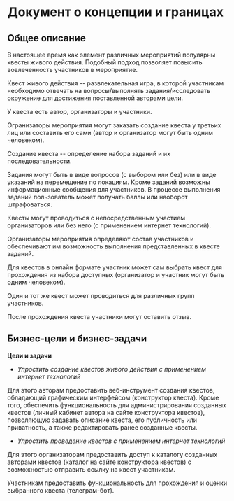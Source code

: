 # Документ о концепции и границах

## Общее описание
В настоящее время как элемент различных мероприятий популярны квесты живого действия. Подобный подход позволяет повысить вовлеченность участников в мероприятие.

Квест живого действия -- развлекательная игра, в которой участникам необходимо отвечать на вопросы/выполнять задания/исследовать окружение для достижения поставленной авторами цели.

У квеста есть автор, организаторы и участники.

Огранизаторы мероприятия могут заказать создание квеста у третьих лиц или составить его сами (автор и организатор могут быть одним человеком).

Создание квеста -- определение набора заданий и их последовательности.

Задания могут быть в виде вопросов (с выбором или без) или в виде указаний на перемещение по локациям. Кроме заданий возможны информационные сообщения для участников. В процессе выполнения заданий пользователь может получать баллы или наоборот штрафоваться.

Квесты могут проводиться с непосредственным участием организаторов или без него (с применением интернет технологий).

Организаторы мероприятия определяют состав участников и обеспечивают им возможность выполнения представленных в квесте заданий.

Для квестов в онлайн формате участник может сам выбрать квест для прохождения из набора доступных (организатор и участник могут быть одним человеком). 

Один и тот же квест может проводиться для различных групп участников.

После прохождения квеста участники могут оставить отзыв.

## Бизнес-цели и бизнес-задачи

**Цели и задачи**

- *Упростить создание квестов живого действия с применением интернет технологий*

Для этого авторам предоставить веб-инструмент создания квестов, обладающий графическим интерфейсом (конструктор квеста). Кроме того, обеспечить функциональность для администрирования созданных квестов (личный кабинет автора на сайте конструктора квестов), позволяющую задавать описание квеста, его публичность или приватность, а также редактировать ранее созданные квесты. 

- *Упростить проведение квестов с применением интернет технологий*

Для этого организаторам предоставить доступ к каталогу созданных авторами квестов (каталог на сайте конструктора квестов) с возможностью отправить ссылку на квест участникам.

Участникам предоставить функциональность для прохождения и оценки выбранного квеста (телеграм-бот).
